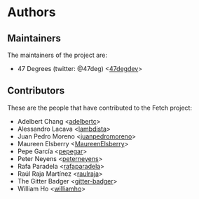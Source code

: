 # Authors

## Maintainers

The maintainers of the project are:

* 47 Degrees (twitter: @47deg) <[47degdev](https://github.com/47degdev)>

## Contributors

These are the people that have contributed to the Fetch project:

* Adelbert Chang <[adelbertc](https://github.com/adelbertc)>
* Alessandro Lacava <[lambdista](https://github.com/lambdista)>
* Juan Pedro Moreno <[juanpedromoreno](https://github.com/juanpedromoreno)>
* Maureen Elsberry  <[MaureenElsberry](https://github.com/MaureenElsberry)>
* Pepe García <[pepegar](https://github.com/pepegar)>
* Peter Neyens <[peterneyens](https://github.com/peterneyens)>
* Rafa Paradela <[rafaparadela](https://github.com/rafaparadela)>
* Raúl Raja Martínez <[raulraja](https://github.com/raulraja)>
* The Gitter Badger <[gitter-badger](https://github.com/gitter-badger)>
* William Ho <[williamho](https://github.com/williamho)>